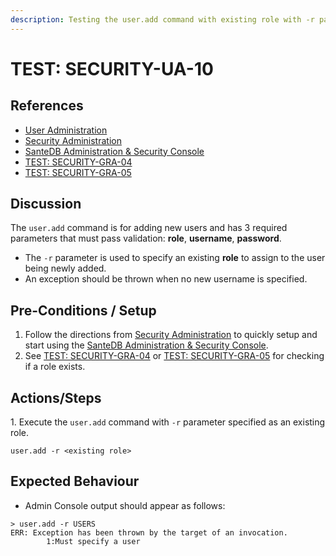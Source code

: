 ```yaml
---
description: Testing the user.add command with existing role with -r parameter only.
---
```


# TEST: SECURITY-UA-10

## References

* [User Administration](../../../../../../operations/server-administration/santedb-icdr-admin-console/user-administration.md)
* [Security Administration](../../../../../../operations-1/system-administration/security-administration/#demo-environment)&#x20;
* [SanteDB Administration & Security Console](../../../../../../operations/server-administration/santedb-icdr-admin-console/)
* [TEST: SECURITY-GRA-04](../group-role-administration/test-security-gra-04.md)
* [TEST: SECURITY-GRA-05](../group-role-administration/test-security-gra-05.md)

## Discussion

The `user.add` command is for adding new users and has 3 required parameters that must pass validation: **role**, **username**, **password**.&#x20;

* The `-r` parameter is used to specify an existing **role** to assign to the user being newly added.&#x20;
* An exception should be thrown when no new username is specified.

## Pre-Conditions / Setup

1. Follow the directions from [Security Administration](../../../../../../operations-1/system-administration/security-administration/#demo-environment) to quickly setup and start using the [SanteDB Administration & Security Console](../../../../../../operations/server-administration/santedb-icdr-admin-console/).
2. See [TEST: SECURITY-GRA-04](../group-role-administration/test-security-gra-04.md) or [TEST: SECURITY-GRA-05](../group-role-administration/test-security-gra-05.md) for checking if a role exists.

## Actions/Steps

1\. Execute the `user.add` command with `-r` parameter specified as an existing role.

```
user.add -r <existing role>
```

## Expected Behaviour

* Admin Console output should appear as follows:

```
> user.add -r USERS
ERR: Exception has been thrown by the target of an invocation.
        1:Must specify a user
```
